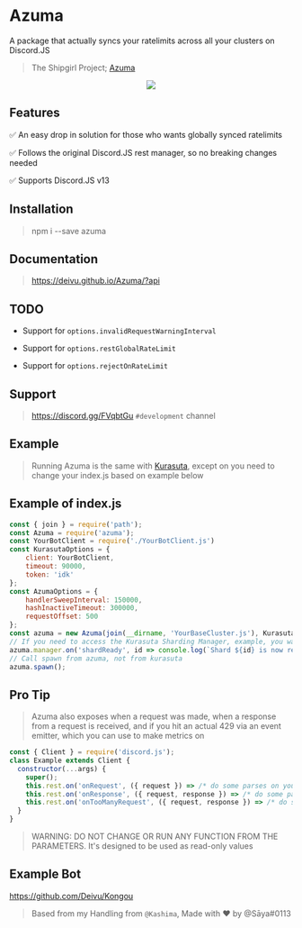 # Azuma
A package that actually syncs your ratelimits across all your clusters on Discord.JS

> The Shipgirl Project; [Azuma](https://azurlane.koumakan.jp/Azuma)

<p align="center">
  <img src="https://azurlane.netojuu.com/w/images/4/42/Azuma.png">
</p>

## Features

✅ An easy drop in solution for those who wants globally synced ratelimits

✅ Follows the original Discord.JS rest manager, so no breaking changes needed

✅ Supports Discord.JS v13

## Installation

> npm i --save azuma

## Documentation

> https://deivu.github.io/Azuma/?api

## TODO

* Support for `options.invalidRequestWarningInterval`

* Support for `options.restGlobalRateLimit`

* Support for `options.rejectOnRateLimit`

## Support
> https://discord.gg/FVqbtGu `#development` channel

## Example
> Running Azuma is the same with [Kurasuta](https://github.com/Deivu/Kurasuta#example), except on you need to change your index.js based on example below

## Example of index.js
```js
const { join } = require('path');
const Azuma = require('azuma');
const YourBotClient = require('./YourBotClient.js')
const KurasutaOptions = {
    client: YourBotClient,
    timeout: 90000,
    token: 'idk'
};
const AzumaOptions = {
    handlerSweepInterval: 150000,
    hashInactiveTimeout: 300000,
    requestOffset: 500
};
const azuma = new Azuma(join(__dirname, 'YourBaseCluster.js'), KurasutaOptions, AzumaOptions);
// If you need to access the Kurasuta Sharding Manager, example, you want to listen to shard ready event
azuma.manager.on('shardReady', id => console.log(`Shard ${id} is now ready`));
// Call spawn from azuma, not from kurasuta
azuma.spawn();
```

## Pro Tip
> Azuma also exposes when a request was made, when a response from a request is received, and if you hit an actual 429 via an event emitter, which you can use to make metrics on
```js
const { Client } = require('discord.js');
class Example extends Client {
  constructor(...args) {
    super();
    this.rest.on('onRequest', ({ request }) => /* do some parses on your thing for metrics or log it idk */);
    this.rest.on('onResponse', ({ request, response }) => /* do some parses on your thing for metrics or log it idk */);
    this.rest.on('onTooManyRequest', ({ request, response }) => /* do some probably, warning logs here? since this is an actual 429 and can get you banned for an hour */);
  }
}
```
> WARNING: DO NOT CHANGE OR RUN ANY FUNCTION FROM THE PARAMETERS. It's designed to be used as read-only values

## Example Bot
https://github.com/Deivu/Kongou

> Based from my Handling from `@Kashima`, Made with ❤ by @Sāya#0113
